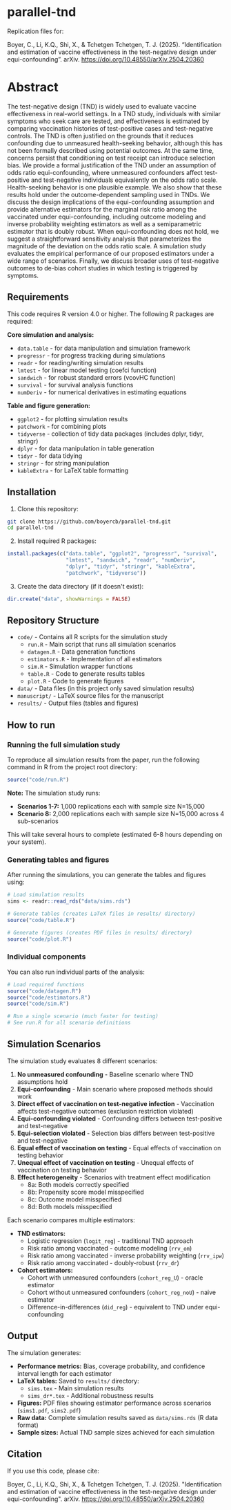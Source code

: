 # parallel-tnd

Replication files for:

Boyer, C., Li, K.Q., Shi, X., & Tchetgen Tchetgen, T. J. (2025). “Identification and estimation of vaccine effectiveness in the test-negative design under equi-confounding”. arXiv. https://doi.org/10.48550/arXiv.2504.20360

# Abstract
The test-negative design (TND) is widely used to evaluate vaccine effectiveness in real-world settings. In a TND study, individuals with similar symptoms who seek care are tested, and effectiveness is estimated by comparing vaccination histories of test-positive cases and test-negative controls. The TND is often justified on the grounds that it reduces confounding due to unmeasured health-seeking behavior, although this has not been formally described using potential outcomes. At the same time, concerns persist that conditioning on test receipt can introduce selection bias. We provide a formal justification of the TND under an assumption of odds ratio equi-confounding, where unmeasured confounders affect test-positive and test-negative individuals equivalently on the odds ratio scale. Health-seeking behavior is one plausible example. We also show that these results hold under the outcome-dependent sampling used in TNDs. We discuss the design implications of the equi-confounding assumption and provide alternative estimators for the marginal risk ratio among the vaccinated under equi-confounding, including outcome modeling and inverse probability weighting estimators as well as a semiparametric estimator that is doubly robust. When equi-confounding does not hold, we suggest a straightforward sensitivity analysis that parameterizes the magnitude of the deviation on the odds ratio scale. A simulation study evaluates the empirical performance of our proposed estimators under a wide range of scenarios. Finally, we discuss broader uses of test-negative outcomes to de-bias cohort studies in which testing is triggered by symptoms.

## Requirements

This code requires R version 4.0 or higher. The following R packages are required:

**Core simulation and analysis:**
- `data.table` - for data manipulation and simulation framework
- `progressr` - for progress tracking during simulations
- `readr` - for reading/writing simulation results
- `lmtest` - for linear model testing (coefci function)
- `sandwich` - for robust standard errors (vcovHC function)
- `survival` - for survival analysis functions
- `numDeriv` - for numerical derivatives in estimating equations

**Table and figure generation:**
- `ggplot2` - for plotting simulation results
- `patchwork` - for combining plots
- `tidyverse` - collection of tidy data packages (includes dplyr, tidyr, stringr)
- `dplyr` - for data manipulation in table generation
- `tidyr` - for data tidying
- `stringr` - for string manipulation
- `kableExtra` - for LaTeX table formatting

## Installation

1. Clone this repository:
```bash
git clone https://github.com/boyercb/parallel-tnd.git
cd parallel-tnd
```

2. Install required R packages:
```r
install.packages(c("data.table", "ggplot2", "progressr", "survival", 
                   "lmtest", "sandwich", "readr", "numDeriv",
                   "dplyr", "tidyr", "stringr", "kableExtra", 
                   "patchwork", "tidyverse"))
```

3. Create the data directory (if it doesn't exist):
```r
dir.create("data", showWarnings = FALSE)
```

## Repository Structure

- `code/` - Contains all R scripts for the simulation study
  - `run.R` - Main script that runs all simulation scenarios
  - `datagen.R` - Data generation functions
  - `estimators.R` - Implementation of all estimators
  - `sim.R` - Simulation wrapper functions
  - `table.R` - Code to generate results tables
  - `plot.R` - Code to generate figures
- `data/` - Data files (in this project only saved simulation results)
- `manuscript/` - LaTeX source files for the manuscript
- `results/` - Output files (tables and figures)

## How to run

### Running the full simulation study

To reproduce all simulation results from the paper, run the following command in R from the project root directory:

```r
source("code/run.R")
```

**Note:** The simulation study runs:
- **Scenarios 1-7:** 1,000 replications each with sample size N=15,000 
- **Scenario 8:** 2,000 replications each with sample size N=15,000 across 4 sub-scenarios

This will take several hours to complete (estimated 6-8 hours depending on your system).

### Generating tables and figures

After running the simulations, you can generate the tables and figures using:

```r
# Load simulation results
sims <- readr::read_rds("data/sims.rds")

# Generate tables (creates LaTeX files in results/ directory)
source("code/table.R")

# Generate figures (creates PDF files in results/ directory)
source("code/plot.R")
```

### Individual components

You can also run individual parts of the analysis:

```r
# Load required functions
source("code/datagen.R")
source("code/estimators.R") 
source("code/sim.R")

# Run a single scenario (much faster for testing)
# See run.R for all scenario definitions
```

## Simulation Scenarios

The simulation study evaluates 8 different scenarios:

1. **No unmeasured confounding** - Baseline scenario where TND assumptions hold
2. **Equi-confounding** - Main scenario where proposed methods should work
3. **Direct effect of vaccination on test-negative infection** - Vaccination affects test-negative outcomes (exclusion restriction violated)
4. **Equi-confounding violated** - Confounding differs between test-positive and test-negative
5. **Equi-selection violated** - Selection bias differs between test-positive and test-negative
6. **Equal effect of vaccination on testing** - Equal effects of vaccination on testing behavior
7. **Unequal effect of vaccination on testing** - Unequal effects of vaccination on testing behavior
8. **Effect heterogeneity** - Scenarios with treatment effect modification
   - 8a: Both models correctly specified
   - 8b: Propensity score model misspecified
   - 8c: Outcome model misspecified  
   - 8d: Both models misspecified

Each scenario compares multiple estimators:
- **TND estimators:**
  - Logistic regression (`logit_reg`) - traditional TND approach
  - Risk ratio among vaccinated - outcome modeling (`rrv_om`)
  - Risk ratio among vaccinated - inverse probability weighting (`rrv_ipw`) 
  - Risk ratio among vaccinated - doubly-robust (`rrv_dr`)
- **Cohort estimators:** 
  - Cohort with unmeasured confounders (`cohort_reg_U`) - oracle estimator
  - Cohort without unmeasured confounders (`cohort_reg_noU`) - naive estimator
  - Difference-in-differences (`did_reg`) - equivalent to TND under equi-confounding

## Output

The simulation generates:
- **Performance metrics:** Bias, coverage probability, and confidence interval length for each estimator
- **LaTeX tables:** Saved to `results/` directory:
  - `sims.tex` - Main simulation results
  - `sims_dr*.tex` - Additional robustness results
- **Figures:** PDF files showing estimator performance across scenarios (`sims1.pdf`, `sims2.pdf`)
- **Raw data:** Complete simulation results saved as `data/sims.rds` (R data format)
- **Sample sizes:** Actual TND sample sizes achieved for each simulation

## Citation

If you use this code, please cite:

Boyer, C., Li, K.Q., Shi, X., & Tchetgen Tchetgen, T. J. (2025). "Identification and estimation of vaccine effectiveness in the test-negative design under equi-confounding". arXiv. https://doi.org/10.48550/arXiv.2504.20360

